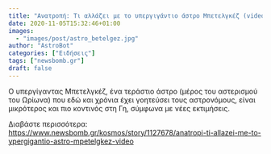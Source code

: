 ```yaml
---
title: "Ανατροπή: Τι αλλάζει με το υπεργιγάντιο άστρο Μπετελγκέζ (video)"
date: 2020-11-05T15:32:46+01:00
images:
  - "images/post/astro_betelgez.jpg"
author: "AstroBot"
categories: ["Ειδήσεις"]
tags: ["newsbomb.gr"]
draft: false
---
```


Ο υπεργίγαντας Μπετελγκέζ, ένα τεράστιο άστρο (μέρος του αστερισμού του Ωρίωνα) που εδώ και χρόνια έχει γοητεύσει τους αστρονόμους, είναι μικρότερος και πιο κοντινός στη Γη, σύμφωνα με νέες εκτιμήσεις.

Διαβάστε περισσότερα: https://www.newsbomb.gr/kosmos/story/1127678/anatropi-ti-allazei-me-to-ypergigantio-astro-mpetelgkez-video

